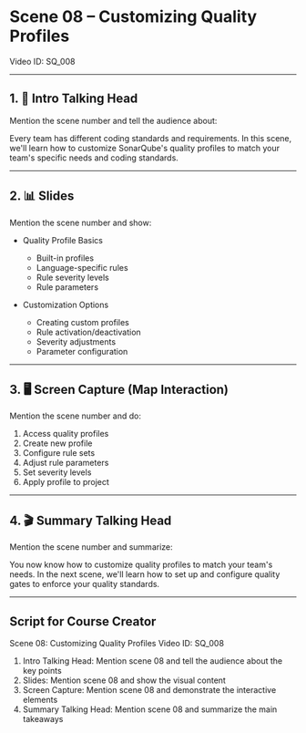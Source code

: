# Scene 08 – Customizing Quality Profiles
Video ID: SQ_008

---

## 1. 🎥 Intro Talking Head
Mention the scene number and tell the audience about:

Every team has different coding standards and requirements. In this scene, we'll learn how to customize SonarQube's quality profiles to match your team's specific needs and coding standards.

---

## 2. 📊 Slides
Mention the scene number and show:

- Quality Profile Basics
  - Built-in profiles
  - Language-specific rules
  - Rule severity levels
  - Rule parameters

- Customization Options
  - Creating custom profiles
  - Rule activation/deactivation
  - Severity adjustments
  - Parameter configuration

---

## 3. 🖥️ Screen Capture (Map Interaction)
Mention the scene number and do:

1. Access quality profiles
2. Create new profile
3. Configure rule sets
4. Adjust rule parameters
5. Set severity levels
6. Apply profile to project

---

## 4. 🎬 Summary Talking Head
Mention the scene number and summarize:

You now know how to customize quality profiles to match your team's needs. In the next scene, we'll learn how to set up and configure quality gates to enforce your quality standards.

---

## Script for Course Creator
Scene 08: Customizing Quality Profiles
Video ID: SQ_008

1. Intro Talking Head: Mention scene 08 and tell the audience about the key points
2. Slides: Mention scene 08 and show the visual content
3. Screen Capture: Mention scene 08 and demonstrate the interactive elements
4. Summary Talking Head: Mention scene 08 and summarize the main takeaways
